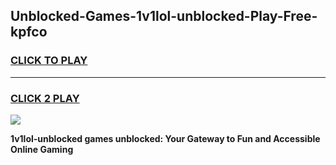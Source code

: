 
## Unblocked-Games-1v1lol-unblocked-Play-Free-kpfco
<h3>
<a href="https://premium76.site?title=1v1lol-unblocked&ref=15A">CLICK TO PLAY</a></h3>
<hr>

<h3>
<a href="https://premium76.site?title=1v1lol-unblocked&ref=15A">CLICK 2 PLAY</a>
  
</h3>

<a href="https://premium76.site?title=1v1lol-unblocked&ref=15A"><img src="https://clearcache.store/games.png"></a>


**1v1lol-unblocked games unblocked: Your Gateway to Fun and Accessible Online Gaming**
